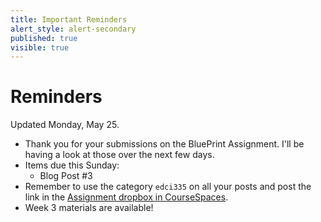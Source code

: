 ```yaml
---
title: Important Reminders
alert_style: alert-secondary
published: true
visible: true
---
```


# Reminders
Updated Monday, May 25.

- Thank you for your submissions on the BluePrint Assignment. I'll be having a look at those over the next few days.
- Items due this Sunday:
  - Blog Post #3
- Remember to use the category `edci335` on all your posts and post the link in the [Assignment dropbox in CourseSpaces](https://coursespaces.uvic.ca).
- Week 3 materials are available!
